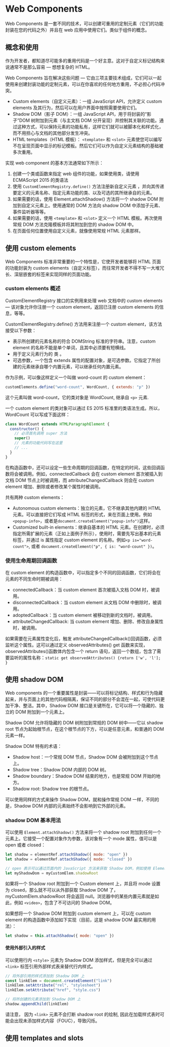 # Web Components

Web Components 是一套不同的技术，可以创建可重用的定制元素（它们的功能封装在您的代码之外）并且在 web 应用中使用它们。类似于组件的概念。

## 概念和使用

作为开发者，都知道尽可能多的重用代码是一个好主意。这对于自定义标记结构来说通常不是那么容易 — 想想复杂的 HTML。

Web Components 旨在解决这些问题 — 它由三项主要技术组成，它们可以一起使用来创建封装功能的定制元素，可以在你喜欢的任何地方重用，不必担心代码冲突。

- Custom elements（自定义元素）：一组 JavaScript API，允许定义 custom elements 及其行为，然后可以在用户界面中按照需要使用它们。
- Shadow DOM（影子 DOM）：一组 JavaScript API，用于将封装的“影子”DOM 树附加到元素（与主文档 DOM 分开呈现）并控制其关联的功能。通过这种方式，可以保持元素的功能私有，这样它们就可以被脚本化和样式化，而不用担心与文档的其他部分发生冲突。
- HTML templates（HTML 模板）： `<template>` 和 `<slot>` 元素使您可以编写不在呈现页面中显示的标记模板。然后它们可以作为自定义元素结构的基础被多次重用。

实现 web component 的基本方法通常如下所示：

1. 创建一个类或函数来指定 web 组件的功能，如果使用类，请使用 ECMAScript 2015 的类语法
2. 使用 `CustomElementRegistry.define()` 方法注册新自定义元素 ，并向其传递要定义的元素名称、指定元素功能的类、以及可选的其所继承自的元素。
3. 如果需要的话，使用 Element.attachShadow() 方法将一个 shadow DOM 附加到自定义元素上。使用通常的 DOM 方法向 shadow DOM 中添加子元素、事件监听器等等。
4. 如果需要的话，使用 `<template>` 和 `<slot>` 定义一个 HTML 模板。再次使用常规 DOM 方法克隆模板并将其附加到您的 shadow DOM 中。
5. 在页面任何位置使用自定义元素，就像使用常规 HTML 元素那样。

## 使用 custom elements

Web Components 标准非常重要的一个特性是，它使开发者能够将 HTML 页面的功能封装为 custom elements（自定义标签），而往常开发者不得不写一大堆冗长、深层嵌套的标签来实现同样的页面功能。

### custom elements 概述

CustomElementRegistry 接口的实例用来处理 web 文档中的 custom elements — 该对象允许你注册一个 custom element，返回已注册 custom elements 的信息，等等。

CustomElementRegistry.define() 方法用来注册一个 custom element，该方法接受以下参数：

- 表示所创建的元素名称的符合 DOMString 标准的字符串。注意，custom element 的名称不能是单个单词，且其中必须要有短横线。
- 用于定义元素行为的 类 。
- 可选参数，一个包含 extends 属性的配置对象，是可选参数。它指定了所创建的元素继承自哪个内置元素，可以继承任何内置元素。

作为示例，可以像这样定义一个叫做 word-count 的 custom element：

```js
customElements.define("word-count", WordCount, { extends: "p" })
```

这个元素叫做 word-count，它的类对象是 WordCount, 继承自 `<p>` 元素.

一个 custom element 的类对象可以通过 ES 2015 标准里的类语法生成。所以，WordCount 可以写成下面这样：

```js
class WordCount extends HTMLParagraphElement {
  constructor() {
    // 必须首先调用 super 方法
    super()
    // 元素的功能代码写在这里
    // ...
  }
}
```

在构造函数中，还可以设定一些生命周期的回调函数，在特定的时间，这些回调函数将会被调用。例如，connectedCallback 会在 custom element 首次被插入到文档 DOM 节点上时被调用，而 attributeChangedCallback 则会在 custom element 增加、删除或者修改某个属性时被调用。

共有两种 custom elements：

- Autonomous custom elements：独立的元素，它不继承其他内建的 HTML 元素。可以直接把它们写成 HTML 标签的形式，来在页面上使用。例如 `<popup-info>`，或者是`document.createElement("popup-info")`这样。
- Customized built-in elements：继承自基本的 HTML 元素。在创建时，必须指定所需扩展的元素（正如上面例子所示），使用时，需要先写出基本的元素标签，并通过 is 属性指定 custom element 的名称。例如`<p is="word-count">`, 或者 `document.createElement("p", { is: "word-count" })`。

### 使用生命周期回调函数

在 custom element 的构造函数中，可以指定多个不同的回调函数，它们将会在元素的不同生命时期被调用：

- connectedCallback：当 custom element 首次被插入文档 DOM 时，被调用。
- disconnectedCallback：当 custom element 从文档 DOM 中删除时，被调用。
- adoptedCallback：当 custom element 被移动到新的文档时，被调用。
- attributeChangedCallback: 当 custom element 增加、删除、修改自身属性时，被调用。

如果需要在元素属性变化后，触发 attributeChangedCallback()回调函数，必须监听这个属性。这可以通过定义 observedAttributes() get 函数来实现，observedAttributes()函数体内包含一个 return 语句，返回一个数组，包含了需要监听的属性名称：`static get observedAttributes() {return ['w', 'l']; }`

## 使用 shadow DOM

Web components 的一个重要属性是封装——可以将标记结构、样式和行为隐藏起来，并与页面上的其他代码相隔离，保证不同的部分不会混在一起，可使代码更加干净、整洁。其中，Shadow DOM 接口是关键所在，它可以将一个隐藏的、独立的 DOM 附加到一个元素上。

Shadow DOM 允许将隐藏的 DOM 树附加到常规的 DOM 树中——它以 shadow root 节点为起始根节点，在这个根节点的下方，可以是任意元素，和普通的 DOM 元素一样。

Shadow DOM 特有的术语：

- Shadow host：一个常规 DOM 节点，Shadow DOM 会被附加到这个节点上。
- Shadow tree：Shadow DOM 内部的 DOM 树。
- Shadow boundary：Shadow DOM 结束的地方，也是常规 DOM 开始的地方。
- Shadow root: Shadow tree 的根节点。

可以使用同样的方式来操作 Shadow DOM，就和操作常规 DOM 一样，不同的是，Shadow DOM 内部的元素始终不会影响到它外部的元素。

### shadow DOM 基本用法

可以使用 `Element.attachShadow()` 方法来将一个 shadow root 附加到任何一个元素上。它接受一个配置对象作为参数，该对象有一个 mode 属性，值可以是 open 或者 closed：

```js
let shadow = elementRef.attachShadow({ mode: "open" })
let shadow = elementRef.attachShadow({ mode: "closed" })

// open 表示可以通过页面内的 JavaScript 方法来获取 Shadow DOM，例如使用 Element.shadowRoot 属性：
let myShadowDom = myCustomElem.shadowRoot
```

如果将一个 Shadow root 附加到一个 Custom element 上，并且将 mode 设置为 closed，那么就不可以从外部获取 Shadow DOM 了，myCustomElem.shadowRoot 将会返回 null。浏览器中的某些内置元素就是如此，例如 `<video>`，包含了不可访问的 Shadow DOM。

如果想将一个 Shadow DOM 附加到 custom element 上，可以在 custom element 的构造函数中添加如下实现（目前，这是 shadow DOM 最实用的用法）：

```js
let shadow = this.attachShadow({ mode: "open" })
```

#### 使用外部引入的样式

可以使用行内 `<style>` 元素为 Shadow DOM 添加样式，但是完全可以通过 `<link>` 标签引用外部样式表来替代行内样式。

```js
// 将外部引用的样式添加到 Shadow DOM 上
const linkElem = document.createElement("link")
linkElem.setAttribute("rel", "stylesheet")
linkElem.setAttribute("href", "style.css")

// 将所创建的元素添加到 Shadow DOM 上
shadow.appendChild(linkElem)
```

请注意， 因为 `<link>` 元素不会打断 shadow root 的绘制, 因此在加载样式表时可能会出现未添加样式内容（FOUC），导致闪烁。

## 使用 templates and slots
